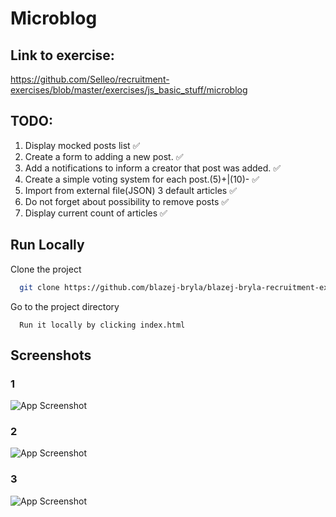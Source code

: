 
# Microblog

## Link to exercise:

https://github.com/Selleo/recruitment-exercises/blob/master/exercises/js_basic_stuff/microblog

## TODO:
1. Display mocked posts list ✅
2. Create a form to adding a new post. ✅
3. Add a notifications to inform a creator that post was added. ✅
4. Create a simple voting system for each post.(5)+|(10)- ✅
5. Import from external file(JSON) 3 default articles ✅
6. Do not forget about possibility to remove posts ✅
7. Display current count of articles ✅




## Run Locally

Clone the project

```bash
  git clone https://github.com/blazej-bryla/blazej-bryla-recruitment-exercises/tree/main/microblog
```

Go to the project directory


```
  Run it locally by clicking index.html
```




## Screenshots

### 1
![App Screenshot](https://iili.io/HgnacXV.png)

### 2
![App Screenshot](https://iili.io/Hgnlll1.png)

### 3
![App Screenshot](https://iili.io/HgnG5kF.png)
